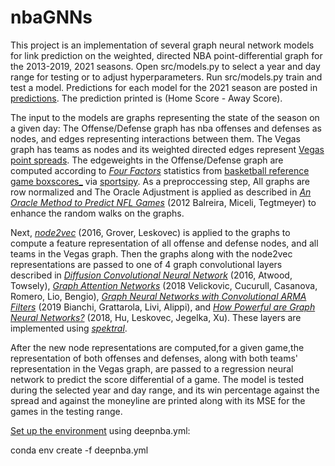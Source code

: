 # nbaGNNs

This project is an implementation of several graph neural network models for link prediction on the weighted, directed NBA point-differential
graph for the 2013-2019, 2021 seasons. Open src/models.py to select a year and day range for testing or to adjust hyperparameters. Run src/models.py train and test a model.
Predictions for each model for the 2021 season are posted in [predictions](https://github.com/joewilaj/nbaGNNs/tree/main/predictions). The prediction printed is (Home Score - Away Score).

The input to the models are graphs representing the state of the season on a given day: The Offense/Defense graph has nba offenses and defenses as nodes, and edges representing interactions between them. The Vegas graph has teams as nodes and its weighted directed edges represent [Vegas point spreads](https://www.kaggle.com/erichqiu/nba-odds-and-scores). The edgeweights in the Offense/Defense graph are computed according to [_Four Factors_](https://www.basketball-reference.com/about/factors.html) statistics from [basketball reference game boxscores_](https://www.basketball-reference.com/boxscores/) via [sportsipy](https://github.com/roclark/sportsipy). As a preproccessing step, All graphs are row normalized and The Oracle Adjustment is applied as described in [_An Oracle Method to Predict NFL Games_](http://ramanujan.math.trinity.edu/bmiceli/research/NFLRankings_revised_print.pdf) (2012 Balreira, Miceli, Tegtmeyer) to enhance the random walks on the graphs. 

Next, [_node2vec_](https://snap.stanford.edu/node2vec/) (2016, Grover, Leskovec) is applied to the graphs to compute a feature representation of all offense and defense nodes, and all teams in the Vegas graph. Then the graphs along with the node2vec representations are passed to one of 4 graph convolutional layers described in [_Diffusion Convolutional Neural Network_](https://arxiv.org/pdf/1511.02136.pdf) (2016, Atwood, Towsely), [_Graph Attention Networks_](https://arxiv.org/pdf/1710.10903.pdf) (2018 Velickovic, Cucurull, Casanova, Romero, Lio, Bengio), [_Graph Neural Networks with Convolutional ARMA Filters_](https://arxiv.org/pdf/1901.01343.pdf) (2019 Bianchi, Grattarola, Livi, Alippi), and [_How Powerful are Graph Neural Networks?_](https://arxiv.org/abs/1810.00826) (2018, Hu, Leskovec, Jegelka, Xu). These layers are implemented using [_spektral_](https://github.com/danielegrattarola/spektral).

After the new node representations are computed,for a given game,the representation of both offenses and defenses, along with both teams' representation in the Vegas graph, are passed to a regression neural network to predict the score differential of a game. The model is tested during the selected year and day range, and its win percentage against the spread and against the moneyline are printed along with its MSE for the games in the testing range. 

[Set up the environment](https://docs.conda.io/projects/conda/en/latest/user-guide/tasks/manage-environments.html#creating-an-environment-from-an-environment-yml-file) using deepnba.yml:

conda env create -f deepnba.yml

